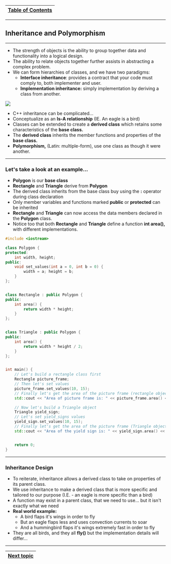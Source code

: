|[Table of Contents](/00-Table-of-Contents.md)|
|---|

---

## Inheritance and Polymorphism

---

* The strength of objects is the ability to group together data and functionality into a logical design.
* The ability to relate objects together further assists in abstracting a complex problem.
* We can form hierarchies of classes, and we have two paradigms:
  * **Interface inheritance**: provides a contract that your code must comply to, both implementer and user. 
  * **Implementation inheritance:** simply implementation by deriving a class from another. 

![](/IQT-CPP_Programming/assets/imagesInher.png)

* C++ inheritance can be complicated...
* Conceptualize as an **Is-A relationship** \(IE. An eagle is a bird\)
* Classes can be extended to create a **derived class** which retains some characteristics of the **base class.**
* The **derived class** inherits the member functions and properties of the **base class.**
* **Polymorphism,** \(Latin: multiple-form\), use one class as though it were another. 

---

### Let's take a look at an example...

* **Polygon** is our **base class**
* **Rectangle** and **Triangle** derive from **Polygon**
* The derived class inherits from the base class buy using the **:** operator during class declaration
* Only member variables and functions marked **public** or **protected** can be inherited
* **Rectangle** and **Triangle** can now access the data members declared in the **Polygon** class. 
* Notice too that both **Rectangle** and **Triangle** define a function **int area\(\),** with different implementations.

```cpp
#include <iostream>

class Polygon {
protected:
    int width, height;
public:
    void set_values(int a = 0, int b = 0) {
        width = a; height = b;
    }
};


class Rectangle : public Polygon {
public:
    int area() {
        return width * height;
    }
};


class Triangle : public Polygon {
public:
    int area() {
        return width * height / 2;
    }
};


int main() {
    // Let's build a rectangle class first
    Rectangle picture_frame;
    // Then let's set values
    picture_frame.set_values(10, 15);       
    // Finally let's get the area of the picture frame (rectangle object)
    std::cout << "Area of picture frame is: " << picture_frame.area() << std::endl; 

    // Now let's build a Triangle object
    Triangle yield_sign;
    // Let's set yield_signs values
    yield_sign.set_values(10, 15);
    // Finally let's get the area of the picture frame (Triangle object) and print it out
    std::cout << "Area of the yield sign is: " << yield_sign.area() << std::endl;


    return 0;
}
```

---

### Inheritance Design

* To reiterate, inheritance allows a derived class to take on properties of its parent class. 
* We use inheritance to make a derived class that is more specific and tailored to our purpose \(I.E. - an eagle is more specific than a bird\)
* A function may exist in a parent class, that we need to use... but it isn't exactly what we need
* **Real world example:**
  * A bird flaps it's wings in order to fly
  * But an eagle flaps less and uses convection currents to soar
  * And a hummingbird flaps it's wings extremely fast in order to fly
* They are all birds, and they all **fly\(\)** but the implementation details will differ...

---

|[Next topic](/ch03_Object_Oriented_Programming/3.06_virtual.md)|
|---|
